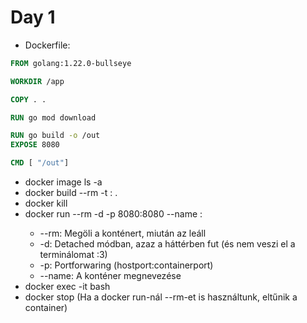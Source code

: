 # Day 1
* Dockerfile:
```dockerfile
FROM golang:1.22.0-bullseye

WORKDIR /app

COPY . .

RUN go mod download

RUN go build -o /out
EXPOSE 8080

CMD [ "/out"]
```
 
* docker image ls -a
* docker build --rm -t <image-name>:<version>  .
* docker kill <id>
* docker run --rm -d -p 8080:8080 --name <container-name> <image-name>:<version>
  * --rm:   Megöli a konténert, miután az leáll
  * -d:     Detached módban, azaz a háttérben fut (és nem veszi el a terminálomat :3)
  * -p:     Portforwaring (hostport:containerport)
  * --name: A konténer megnevezése
* docker exec -it <container-name> bash
* docker stop <container-name> (Ha a docker run-nál --rm-et is használtunk, eltűnik a container)
